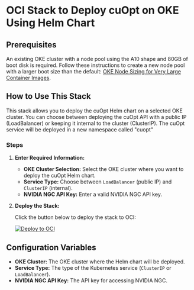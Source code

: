 # OCI Stack to Deploy cuOpt on OKE Using Helm Chart

## Prerequisites

An existing OKE cluster with a node pool using the A10 shape and 80GB of boot disk is required. Follow these instructions to create a new node pool with a larger boot size than the default: [OKE Node Sizing for Very Large Container Images](https://blogs.oracle.com/ateam/post/oke-node-sizing-for-very-large-container-images).

## How to Use This Stack

This stack allows you to deploy the cuOpt Helm chart on a selected OKE cluster. You can choose between deploying the cuOpt API with a public IP (LoadBalancer) or keeping it internal to the cluster (ClusterIP).
The cuOpt service will be deployed in a new namespace called "cuopt"

### Steps

1. **Enter Required Information:**

    - **OKE Cluster Selection:** Select the OKE cluster where you want to deploy the cuOpt Helm chart.
    - **Service Type:** Choose between `LoadBalancer` (public IP) and `ClusterIP` (internal).
    - **NVIDIA NGC API Key:** Enter a valid NVIDIA NGC API key.

2. **Deploy the Stack:**

    Click the button below to deploy the stack to OCI:

    [![Deploy to OCI](https://docs.oracle.com/en-us/iaas/Content/Resources/Images/deploy-to-oracle-cloud.svg)](https://cloud.oracle.com/resourcemanager/stacks/create?zipUrl=https://github.com/guidin360/nvidia-cuopt-helm-oci/archive/refs/heads/main.zip)

## Configuration Variables

- **OKE Cluster:** The OKE cluster where the Helm chart will be deployed.
- **Service Type:** The type of the Kubernetes service (`ClusterIP` or `LoadBalancer`).
- **NVIDIA NGC API Key:** The API key for accessing NVIDIA NGC.
